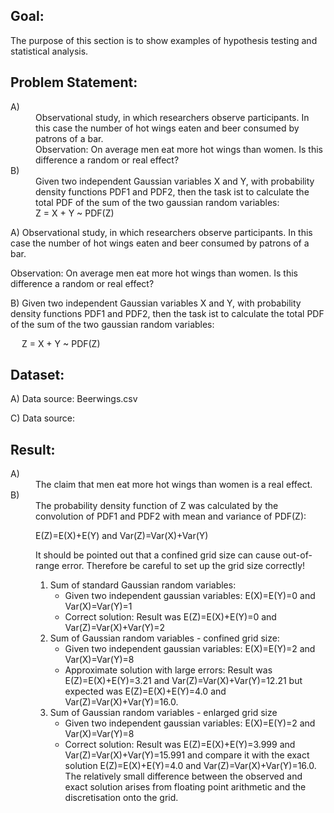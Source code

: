 Goal:
-----
The purpose of this section is to show examples of hypothesis testing and statistical analysis.

Problem Statement:
------------------
<dl>
    <dt>A)</dt>
    <dd>
Observational study, in which researchers observe participants. 
In this case the number of hot wings eaten and beer consumed by patrons of a bar.
	</dd>
    <dd>
Observation: On average men eat more hot wings than women. Is this difference a random or real effect?
	</dd>
    <dt>B)</dt>
    <dd>
Given two independent Gaussian variables X and Y, with probability density functions PDF1 and PDF2, 
then the task ist to calculate the total PDF of the sum of the two gaussian random variables: 
	</dd>
    <dd>
Z = X + Y ~ PDF(Z)	
	</dd>
</dl>

A)
Observational study, in which researchers observe participants. 
In this case the number of hot wings eaten and beer consumed by patrons of a bar.

Observation: On average men eat more hot wings than women. Is this difference a random or real effect?

B)
Given two independent Gaussian variables X and Y, with probability density functions PDF1 and PDF2, 
then the task ist to calculate the total PDF of the sum of the two gaussian random variables: 

&emsp; Z = X + Y ~ PDF(Z)

Dataset:
--------
A)
Data source: Beerwings.csv

C)
Data source: 

Result:
-------
<dl>
    <dt>A)</dt>
    <dd>
	The claim that men eat more hot wings than women is a real effect.
	</dd>
    <dt>B)</dt>
    <dd>
The probability density function of Z was calculated by the convolution of PDF1 and PDF2 with mean and variance of PDF(Z): 

E(Z)=E(X)+E(Y) and Var(Z)=Var(X)+Var(Y)

It should be pointed out that a confined grid size can cause out-of-range error. Therefore be careful to set up the grid size correctly!

1. Sum of standard Gaussian random variables: 
	- Given two independent gaussian variables: E(X)=E(Y)=0 and Var(X)=Var(Y)=1
	- Correct solution: Result was E(Z)=E(X)+E(Y)=0 and Var(Z)=Var(X)+Var(Y)=2
2. Sum of Gaussian random variables - confined grid size:
	- Given two independent gaussian variables: E(X)=E(Y)=2 and Var(X)=Var(Y)=8
	- Approximate solution with large errors: Result was E(Z)=E(X)+E(Y)=3.21 and Var(Z)=Var(X)+Var(Y)=12.21 but expected was E(Z)=E(X)+E(Y)=4.0 and Var(Z)=Var(X)+Var(Y)=16.0.
3. Sum of Gaussian random variables - enlarged grid size
	- Given two independent gaussian variables: E(X)=E(Y)=2 and Var(X)=Var(Y)=8
	- Correct solution: Result was E(Z)=E(X)+E(Y)=3.999 and Var(Z)=Var(X)+Var(Y)=15.991 and compare it with the exact solution E(Z)=E(X)+E(Y)=4.0 and Var(Z)=Var(X)+Var(Y)=16.0.
	The relatively small difference between the observed and exact solution arises from floating point arithmetic and the discretisation onto the grid.
	</dd>
</dl>
